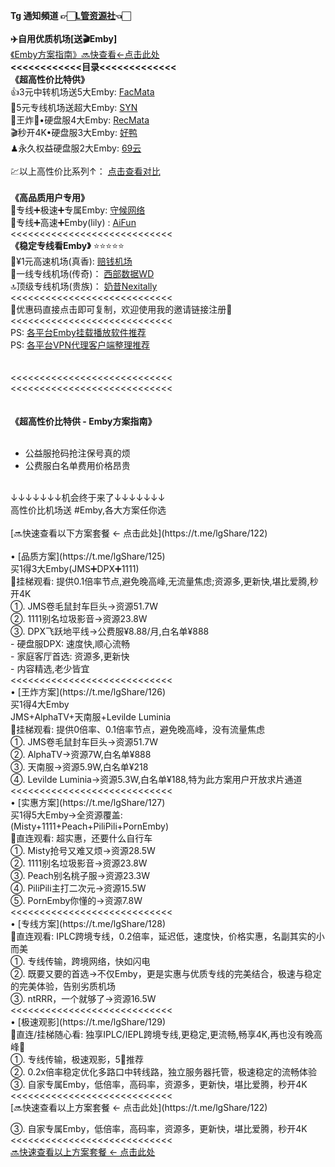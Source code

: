**Tg 通知頻道 👉🏻[L管资源社](https://t.me/lgShare/132)👈🏻**<br>
<br>
**✈️自用优质机场[送🎬Emby]**
<br>
[《Emby方案指南》🔜快查看←点击此处](https://t.me/lgShare/132)
<br>
**<<<<<<<<<<<<目录<<<<<<<<<<<<<**
<br>
**《超高性价比特供》**
<br>
👍3元中转机场送5大Emby: [FacMata](https://t.me/lgShare/127)<br>
🌟5元专线机场送超大Emby: [SYN](https://t.me/lgShare/128)<br>
💯王炸💯•硬盘服4大Emby: [RecMata](https://t.me/lgShare/126)<br>
🎬秒开4K•硬盘服3大Emby: [好鸭](https://t.me/lgShare/125)<br>
♟永久权益硬盘服2大Emby: [69云](https://t.me/lgShare/138)<br>
<br>
💹以上高性价比系列↑： [点击查看对比](https://t.me/lgShare/122)<br>
<br>
**《高品质用户专用》** <br>
🥊专线➕极速➕专属Emby: [守候网络](https://t.me/lgShare/129)<br>
📍专线➕高速➕Emby(lily) : [AiFun](https://t.me/lgShare/129)<br>
<<<<<<<<<<<<<<<<<<<<<<<<<<<<<br>
**《稳定专线看Emby》**  ⭐️⭐️⭐️⭐️⭐️<br>
🦋¥1元高速机场(真香):   [赔钱机场](https://t.me/lgShare/124)<br>
🎱一线专线机场(传奇)： [西部数据WD](https://t.me/lgShare/123)<br>
🔝顶级专线机场(贵族)： [奶昔Nexitally](https://t.me/lgShare/123)<br>
<<<<<<<<<<<<<<<<<<<<<<<<<<<<<br>
🎫优惠码直接点击即可复制，欢迎使用我的邀请链接注册👏<br>
<<<<<<<<<<<<<<<<<<<<<<<<<<<<<br>
PS: [各平台Emby挂载播放软件推荐](https://t.me/lgShare/121)<br>
PS: [各平台VPN代理客户端整理推荐](https://t.me/lgShare/97)<br>
<br>
<br>
<<<<<<<<<<<<<<<<<<<<<<<<<<<<<br>
<<<<<<<<<<<<<<<<<<<<<<<<<<<<<br>
<br>
<br>
**《超高性价比特供 - Emby方案指南》** <br>
<br>
 - 公益服抢码抢注保号真的烦<br>
 - 公费服白名单费用价格昂贵<br>
<br>
↓↓↓↓↓↓↓机会终于来了↓↓↓↓↓↓↓<br>
高性价比机场送 #Emby,各大方案任你选<br>
<br>
[🔜快速查看以下方案套餐 ← 点击此处](https://t.me/lgShare/122)<br>
<br>
• [品质方案](https://t.me/lgShare/125) <br>
买1得3大Emby(JMS➕DPX➕1111)<br>
👀挂梯观看: 提供0.1倍率节点,避免晚高峰,无流量焦虑;资源多,更新快,堪比爱腾,秒开4K<br>
①. JMS卷毛鼠封车巨头→资源51.7W<br>
②. 1111别名垃圾影音→资源23.8W<br>
③. DPX飞跃地平线→公费服¥8.88/月,白名单¥888<br>
   - 硬盘服DPX: 速度快,顺心流畅<br>
   - 家庭客厅首选: 资源多,更新快<br>
   - 内容精选,老少皆宜<br>
<<<<<<<<<<<<<<<<<<<<<<<<<<<<<br>
• [王炸方案](https://t.me/lgShare/126)  <br>
买1得4大Emby<br>
JMS+AlphaTV+天南服+Levilde Luminia<br>
👀挂梯观看: 提供0倍率、0.1倍率节点，避免晚高峰，没有流量焦虑<br>
①. JMS卷毛鼠封车巨头→资源51.7W<br>
②. AlphaTV→资源7W,白名单¥888<br>
③. 天南服→资源5.9W,白名单¥218<br>
④. Levilde Luminia→资源5.3W,白名单¥188,特为此方案用户开放求片通道<br>
<<<<<<<<<<<<<<<<<<<<<<<<<<<<<br>
• [实惠方案](https://t.me/lgShare/127)<br>
买1得5大Emby→全资源覆盖:<br>
(Misty+1111+Peach+PiliPili+PornEmby)<br>
👀直连观看: 超实惠，还要什么自行车<br>
①. Misty抢号又难又烦→资源28.5W<br>
②. 1111别名垃圾影音→资源23.8W<br>
③. Peach别名桃子服→资源23.3W<br>
④. PiliPili主打二次元→资源15.5W<br>
⑤. PornEmby你懂的→资源7.8W<br>
<<<<<<<<<<<<<<<<<<<<<<<<<<<<<br>
• [专线方案](https://t.me/lgShare/128)<br>
👀直连观看: IPLC跨境专线，0.2倍率，延迟低，速度快，价格实惠，名副其实的小而美<br>
①. 专线传输，跨境网络，快如闪电<br>
②. 既要又要的首选→不仅Emby，更是实惠与优质专线的完美结合，极速与稳定的完美体验，告别劣质机场<br>
③. ntRRR，一个就够了→资源16.5W<br>
<<<<<<<<<<<<<<<<<<<<<<<<<<<<<br>
• [极速观影](https://t.me/lgShare/129)<br>
👀直连/挂梯随心看: 独享IPLC/IEPL跨境专线,更稳定,更流畅,畅享4K,再也没有晚高峰💯<br>
①. 专线传输，极速观影，5🌟推荐<br>
②. 0.2x倍率稳定优化多路口中转线路，独立服务器托管，极速稳定的流畅体验<br>
③. 自家专属Emby，低倍率，高码率，资源多，更新快，堪比爱腾，秒开4K<br>
<<<<<<<<<<<<<<<<<<<<<<<<<<<<<br>
[🔜快速查看以上方案套餐 ← 点击此处](https://t.me/lgShare/122)

③. 自家专属Emby，低倍率，高码率，资源多，更新快，堪比爱腾，秒开4K <br>
<<<<<<<<<<<<<<<<<<<<<<<<<<<< <br>
[🔜快速查看以上方案套餐 ← 点击此处](https://t.me/lgShare/122) <br>
